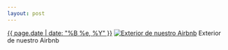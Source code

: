 ```yaml
---
layout: post
---
```


<p>
  <time><a href="/70">{{ page.date | date: "%B %e, %Y" }}</a></time>
  <a href="/70"><img src="{{ site.assets_url }}/70-640.jpg" srcset="{{ site.assets_url }}/70-1280.jpg 1280w, {{ site.assets_url }}/70-960.jpg 960w, {{ site.assets_url }}/70-640.jpg 640w, {{ site.assets_url }}/70-320.jpg 320w" sizes="(min-width: 700px) 50vw, calc(100vw - 2rem)" alt="Exterior de nuestro Airbnb" /></a>
  <span>Exterior de nuestro Airbnb</span>
</p>
